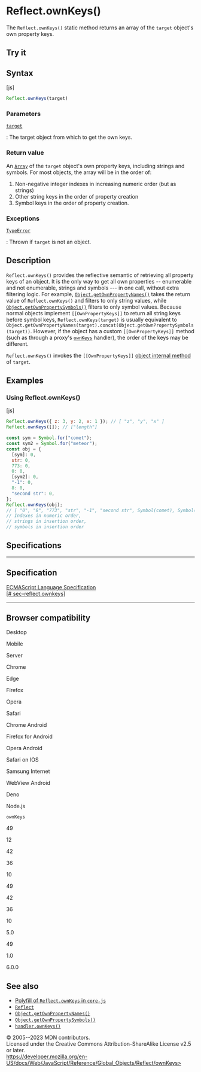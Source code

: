 Reflect.ownKeys()
=================

 
The `Reflect.ownKeys()` static method returns an array of the `target`
object\'s own property keys.


 
Try it 
------

 



 
Syntax
------

 
 
 
[js]


```js
Reflect.ownKeys(target)
```




 
### Parameters

 

[`target`](#target)

:   The target object from which to get the own keys.



 
### Return value 

 
An [`Array`](../array) of the `target` object\'s own property keys,
including strings and symbols. For most objects, the array will be in
the order of:

1.  Non-negative integer indexes in increasing numeric order (but as
    strings)
2.  Other string keys in the order of property creation
3.  Symbol keys in the order of property creation.



 
### Exceptions

 

[`TypeError`](../typeerror)

:   Thrown if `target` is not an object.



 
Description
-----------

 
`Reflect.ownKeys()` provides the reflective semantic of retrieving all
property keys of an object. It is the only way to get all own properties
-- enumerable and not enumerable, strings and symbols --- in one call,
without extra filtering logic. For example,
[`Object.getOwnPropertyNames()`](../object/getownpropertynames) takes
the return value of `Reflect.ownKeys()` and filters to only string
values, while
[`Object.getOwnPropertySymbols()`](../object/getownpropertysymbols)
filters to only symbol values. Because normal objects implement
`[[OwnPropertyKeys]]` to return all string keys before symbol keys,
`Reflect.ownKeys(target)` is usually equivalent to
`Object.getOwnPropertyNames(target).concat(Object.getOwnPropertySymbols(target))`.
However, if the object has a custom `[[OwnPropertyKeys]]` method (such
as through a proxy\'s [`ownKeys`](../proxy/proxy/ownkeys) handler), the
order of the keys may be different.

`Reflect.ownKeys()` invokes the `[[OwnPropertyKeys]]` [object internal
method](../proxy#object_internal_methods) of `target`.



 
Examples
--------


 
### Using Reflect.ownKeys() 

 
 
 
[js]


```js
Reflect.ownKeys({ z: 3, y: 2, x: 1 }); // [ "z", "y", "x" ]
Reflect.ownKeys([]); // ["length"]

const sym = Symbol.for("comet");
const sym2 = Symbol.for("meteor");
const obj = {
  [sym]: 0,
  str: 0,
  773: 0,
  0: 0,
  [sym2]: 0,
  "-1": 0,
  8: 0,
  "second str": 0,
};
Reflect.ownKeys(obj);
// [ "0", "8", "773", "str", "-1", "second str", Symbol(comet), Symbol(meteor) ]
// Indexes in numeric order,
// strings in insertion order,
// symbols in insertion order
```




Specifications
--------------

 
  ------------------------------------------------------------------------------------------------------
  Specification
  ------------------------------------------------------------------------------------------------------
  [ECMAScript Language Specification\
  [\#
  sec-reflect.ownkeys]](https://tc39.es/ecma262/multipage/reflection.html#sec-reflect.ownkeys)

  ------------------------------------------------------------------------------------------------------


Browser compatibility 
---------------------

 


Desktop

Mobile

Server

Chrome

Edge

Firefox

Opera

Safari

Chrome Android

Firefox for Android

Opera Android

Safari on IOS

Samsung Internet

WebView Android

Deno

Node.js

`ownKeys`

49

12

42

36

10

49

42

36

10

5.0

49

1.0

6.0.0

 
See also 
--------

 
-   [Polyfill of `Reflect.ownKeys` in
    `core-js`](https://github.com/zloirock/core-js#ecmascript-reflect)
-   [`Reflect`](../reflect)
-   [`Object.getOwnPropertyNames()`](../object/getownpropertynames)
-   [`Object.getOwnPropertySymbols()`](../object/getownpropertysymbols)
-   [`handler.ownKeys()`](../proxy/proxy/ownkeys)



 
© 2005--2023 MDN contributors.\
Licensed under the Creative Commons Attribution-ShareAlike License v2.5
or later.\
https://developer.mozilla.org/en-US/docs/Web/JavaScript/Reference/Global_Objects/Reflect/ownKeys>


